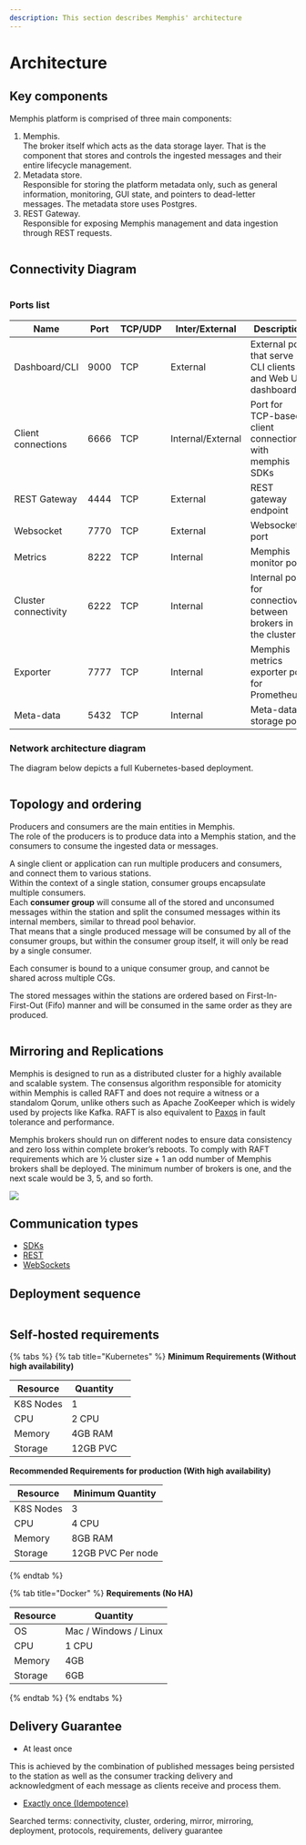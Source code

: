 ```yaml
---
description: This section describes Memphis' architecture
---
```


# Architecture

## Key components

Memphis platform is comprised of three main components:

1. Memphis.\
   The broker itself which acts as the data storage layer. That is the component that stores and controls the ingested messages and their entire lifecycle management.
2. Metadata store.\
   Responsible for storing the platform metadata only, such as general information, monitoring, GUI state, and pointers to dead-letter messages. The metadata store uses Postgres.
3. REST Gateway.\
   Responsible for exposing Memphis management and data ingestion through REST requests.

<figure><img src="../.gitbook/assets/memphis key components.jpeg" alt=""><figcaption></figcaption></figure>

## Connectivity Diagram

<figure><img src="../.gitbook/assets/connectivity.jpeg" alt=""><figcaption></figcaption></figure>

### Ports list

| Name                 | Port | TCP/UDP | Inter/External    | Description                                                    |
| -------------------- | ---- | ------- | ----------------- | -------------------------------------------------------------- |
| Dashboard/CLI        | 9000 | TCP     | External          | External port that serve CLI clients and Web UI dashboard      |
| Client connections   | 6666 | TCP     | Internal/External | Port for TCP-based client connections with memphis SDKs        |
| REST Gateway         | 4444 | TCP     | External          | REST gateway endpoint                                          |
| Websocket            | 7770 | TCP     | External          | Websocket port                                                 |
| Metrics              | 8222 | TCP     | Internal          | Memphis monitor port                                           |
| Cluster connectivity | 6222 | TCP     | Internal          | Internal port for connectiovity between brokers in the cluster |
| Exporter             | 7777 | TCP     | Internal          | Memphis metrics exporter port for Prometheus                   |
| Meta-data            | 5432 | TCP     | Internal          | Meta-data storage port                                         |

### Network architecture diagram

The diagram below depicts a full Kubernetes-based deployment.

<figure><img src="../.gitbook/assets/network diagram.jpeg" alt=""><figcaption></figcaption></figure>

## Topology and ordering

Producers and consumers are the main entities in Memphis.\
The role of the producers is to produce data into a Memphis station, and the consumers to consume the ingested data or messages.

A single client or application can run multiple producers and consumers, and connect them to various stations. \
Within the context of a single station, consumer groups encapsulate multiple consumers.\
Each **consumer group** will consume all of the stored and unconsumed messages within the station and split the consumed messages within its internal members, similar to thread pool behavior. \
That means that a single produced message will be consumed by all of the consumer groups, but within the consumer group itself, it will only be read by a single consumer.

Each consumer is bound to a unique consumer group, and cannot be shared across multiple CGs.

The stored messages within the stations are ordered based on First-In-First-Out (Fifo) manner and will be consumed in the same order as they are produced.

<figure><img src="../.gitbook/assets/Architecture 2 (2).png" alt=""><figcaption></figcaption></figure>

## Mirroring and Replications

Memphis is designed to run as a distributed cluster for a highly available and scalable system. The consensus algorithm responsible for atomicity within Memphis is called RAFT and does not require a witness or a standalom Qorum, unlike others such as Apache ZooKeeper which is widely used by projects like Kafka. RAFT is also equivalent to [Paxos](https://en.wikipedia.org/wiki/Paxos\_\(computer\_science\)) in fault tolerance and performance.

Memphis brokers should run on different nodes to ensure data consistency and zero loss within complete broker’s reboots. To comply with RAFT requirements which are ½ cluster size + 1 an odd number of Memphis brokers shall be deployed. The minimum number of brokers is one, and the next scale would be 3, 5, and so forth.

![](../.gitbook/assets/replications.jpeg)

## Communication types

* [SDKs](broken-reference)
* [REST](https://github.com/memphisdev/memphis-rest-gateway)
* [WebSockets](https://github.com/orgs/memphisdev/projects/2/views/1?pane=issue\&itemId=14008452)

## Deployment sequence

<figure><img src="../.gitbook/assets/deployment.jpeg" alt=""><figcaption></figcaption></figure>

## Self-hosted requirements

{% tabs %}
{% tab title="Kubernetes" %}
**Minimum Requirements (Without high availability)**

<table><thead><tr><th>Resource</th><th>Quantity</th><th data-hidden></th></tr></thead><tbody><tr><td>K8S Nodes</td><td>1</td><td></td></tr><tr><td>CPU</td><td>2 CPU</td><td></td></tr><tr><td>Memory</td><td>4GB RAM</td><td></td></tr><tr><td>Storage</td><td>12GB PVC</td><td></td></tr></tbody></table>

**Recommended Requirements for production (With high availability)**

| Resource  | Minimum Quantity  |
| --------- | ----------------- |
| K8S Nodes | 3                 |
| CPU       | 4 CPU             |
| Memory    | 8GB RAM           |
| Storage   | 12GB PVC Per node |
{% endtab %}

{% tab title="Docker" %}
**Requirements (No HA)**

| Resource | Quantity              |
| -------- | --------------------- |
| OS       | Mac / Windows / Linux |
| CPU      | 1 CPU                 |
| Memory   | 4GB                   |
| Storage  | 6GB                   |
{% endtab %}
{% endtabs %}

## Delivery Guarantee

* At least once

This is achieved by the combination of published messages being persisted to the station as well as the consumer tracking delivery and acknowledgment of each message as clients receive and process them.

* [Exactly once (Idempotence)](concepts/idempotency.md)

Searched terms: connectivity, cluster, ordering, mirror, mirroring, deployment, protocols, requirements, delivery guarantee
